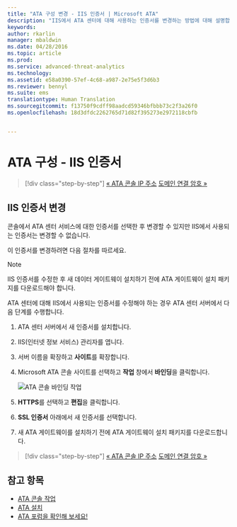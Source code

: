 ```yaml
---
title: "ATA 구성 변경 - IIS 인증서 | Microsoft ATA"
description: "IIS에서 ATA 센터에 대해 사용하는 인증서를 변경하는 방법에 대해 설명합니다."
keywords: 
author: rkarlin
manager: mbaldwin
ms.date: 04/28/2016
ms.topic: article
ms.prod: 
ms.service: advanced-threat-analytics
ms.technology: 
ms.assetid: e58a0390-57ef-4c68-a987-2e75e5f3d6b3
ms.reviewer: bennyl
ms.suite: ems
translationtype: Human Translation
ms.sourcegitcommit: f13750f9cdff98aadcd59346bfbbb73c2f3a26f0
ms.openlocfilehash: 18d3dfdc2262765d71d82f395273e2972118cbfb


---
```


# ATA 구성 - IIS 인증서

>[!div class="step-by-step"]
[« ATA 콘솔 IP 주소](modifying-ata-config-consoleip.md)
[도메인 연결 암호 »](modifying-ata-config-dcpassword.md)

## IIS 인증서 변경
콘솔에서 ATA 센터 서비스에 대한 인증서를 선택한 후 변경할 수 있지만 IIS에서 사용되는 인증서는 변경할 수 없습니다.

이 인증서를 변경하려면 다음 절차를 따르세요.

> [!NOTE]
> IIS 인증서를 수정한 후 새 데이터 게이트웨이 설치하기 전에 ATA 게이트웨이 설치 패키지를 다운로드해야 합니다.

ATA 센터에 대해 IIS에서 사용되는 인증서를 수정해야 하는 경우 ATA 센터 서버에서 다음 단계를 수행합니다.

1.  ATA 센터 서버에서 새 인증서를 설치합니다.

2.  IIS(인터넷 정보 서비스) 관리자를 엽니다.

3.  서버 이름을 확장하고 **사이트**를 확장합니다.

4.  Microsoft ATA 콘솔 사이트를 선택하고 **작업** 창에서 **바인딩**을 클릭합니다.

    ![ATA 콘솔 바인딩 작업](media/ATA-console-change-IP-bindings.jpg)

5.  **HTTPS**를 선택하고 **편집**을 클릭합니다.

6.  **SSL 인증서** 아래에서 새 인증서를 선택합니다.

7.  새 ATA 게이트웨이를 설치하기 전에 ATA 게이트웨이 설치 패키지를 다운로드합니다.

>[!div class="step-by-step"]
[« ATA 콘솔 IP 주소](modifying-ata-config-consoleip.md)
[도메인 연결 암호 »](modifying-ata-config-dcpassword.md)

## 참고 항목
- [ATA 콘솔 작업](working-with-ata-console.md)
- [ATA 설치](install-ata.md)
- [ATA 포럼을 확인해 보세요!](https://social.technet.microsoft.com/Forums/security/home?forum=mata)



<!--HONumber=Jul16_HO4-->



